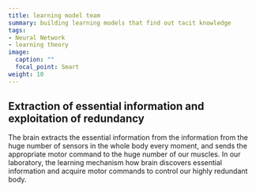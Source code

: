 ```yaml
---
title: learning model team
summary: building learning models that find out tacit knowledge
tags:
- Neural Network
- learning theory
image:
  caption: ""
  focal_point: Smart
weight: 10
---
```



## Extraction of essential information and exploitation of redundancy

The brain extracts the essential information from the information from the huge number of sensors in the whole body every moment, and sends the appropriate motor command to the huge number of our muscles.
In our laboratory, the learning mechanism how brain discovers essential information and acquire motor commands to control our highly redundant body.